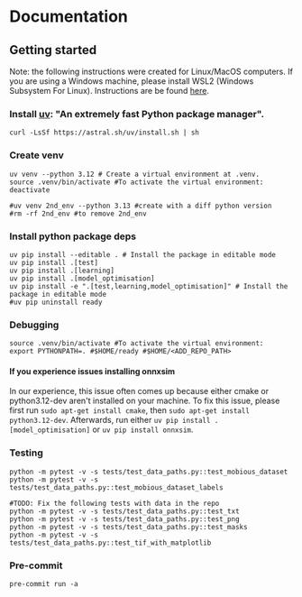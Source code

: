 # Documentation

## Getting started

Note: the following instructions were created for Linux/MacOS computers. If you are using a Windows machine, please install WSL2 (Windows Subsystem For Linux). Instructions are be found [here](https://learn.microsoft.com/en-us/windows/wsl/install). 

### Install [uv](https://github.com/astral-sh/uv): "An extremely fast Python package manager".
```
curl -LsSf https://astral.sh/uv/install.sh | sh
```

### Create venv
```
uv venv --python 3.12 # Create a virtual environment at .venv.
source .venv/bin/activate #To activate the virtual environment:
deactivate

#uv venv 2nd_env --python 3.13 #create with a diff python version
#rm -rf 2nd_env #to remove 2nd_env
```

### Install python package deps
```
uv pip install --editable . # Install the package in editable mode
uv pip install .[test]
uv pip install .[learning]
uv pip install .[model_optimisation]
uv pip install -e ".[test,learning,model_optimisation]" # Install the package in editable mode
#uv pip uninstall ready
```

### Debugging
```
source .venv/bin/activate #To activate the virtual environment:
export PYTHONPATH=. #$HOME/ready #$HOME/<ADD_REPO_PATH>
```

#### If you experience issues installing onnxsim

In our experience, this issue often comes up because either cmake or python3.12-dev aren't installed on your machine. To fix this issue, please first run ```sudo apt-get install cmake```, then ```sudo apt-get install python3.12-dev```. Afterwards, run either ```uv pip install .[model_optimisation]``` or ```uv pip install onnxsim```.

### Testing
```
python -m pytest -v -s tests/test_data_paths.py::test_mobious_dataset
python -m pytest -v -s tests/test_data_paths.py::test_mobious_dataset_labels

#TODO: Fix the following tests with data in the repo
python -m pytest -v -s tests/test_data_paths.py::test_txt
python -m pytest -v -s tests/test_data_paths.py::test_png
python -m pytest -v -s tests/test_data_paths.py::test_masks
python -m pytest -v -s tests/test_data_paths.py::test_tif_with_matplotlib
```

### Pre-commit
```
pre-commit run -a
```

 


